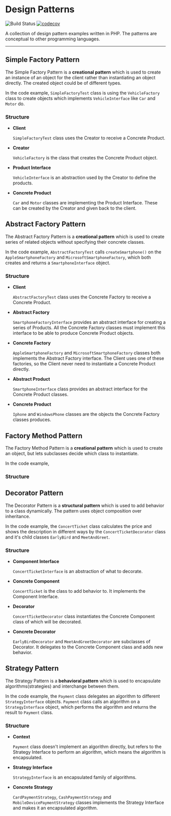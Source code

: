 # Design Patterns
![Build Status](https://travis-ci.org/emielschumacher/php-design-patterns.svg?branch=main) [![codecov](https://codecov.io/gh/emielschumacher/php-design-patterns/branch/main/graph/badge.svg?token=3XMKKMOAFQ)](https://codecov.io/gh/emielschumacher/php-design-patterns)

A collection of design pattern examples written in PHP. The patterns are conceptual to other programming languages.

---

## Simple Factory Pattern
The Simple Factory Pattern is a **creational pattern** which is used to create an instance of an object for the client rather than instantiating an object directly. The created object could be of different types.

In the code example, `SimpleFactoryTest` class is using the `VehicleFactory` class to create objects which implements `VehicleInterface` like `Car` and `Motor` do.

### Structure
- **Client**

  `SimpleFactoryTest` class uses the Creator to receive a Concrete Product.
- **Creator**
  
  `VehicleFactory` is the class that creates the Concrete Product object.
- **Product Interface**

  `VehicleInterface` is an abstraction used by the Creator to define the products.
- **Concrete Product**
  
  `Car` and `Motor` classes are implementing the Product Interface. These can be created by the Creator and given back to the client.


## Abstract Factory Pattern
The Abstract Factory Pattern is a **creational pattern** which is used to create series of related objects without specifying their concrete classes.

In the code example, `AbstractFactoryTest` calls `createSmartphone()` on the `AppleSmartphoneFactory` and `MicrosoftSmartphoneFactory`, which both creates and returns a `SmartphoneInterface` object.   

### Structure
- **Client**

  `AbstractFactoryTest` class uses the Concrete Factory to receive a Concrete Product.
- **Abstract Factory**

  `SmartphoneFactoryInterface` provides an abstract interface for creating a series of Products. All the Concrete Factory classes must implement this interface to be able to produce Concrete Product objects.
- **Concrete Factory**
  
  `AppleSmartphoneFactory` and `MicrosoftSmartphoneFactory` classes both implements the Abstract Factory interface. The Client uses one of these factories, so the Client never need to instantiate a Concrete Product directly.
- **Abstract Product**

  `SmartphoneInterface` class provides an abstract interface for the Concrete Product classes.
- **Concrete Product**

  `Iphone` and `WindowsPhone` classes are the objects the Concrete Factory classes produces.


## Factory Method Pattern
The Factory Method Pattern is a **creational pattern** which is used to create an object, but lets subclasses decide which class to instantiate.

In the code example,

### Structure


## Decorator Pattern
The Decorator  Pattern is a **structural pattern** which is used to add behavior to a class dynamically. The pattern uses object composition over inheritance.

In the code example, the `ConcertTicket` class calculates the price and shows the description in different ways by the `ConcertTicketDecorator` class and it's child classes `EarlyBird` and `MeetAndGreet`.

### Structure
- **Component Interface**

    `ConcertTicketInterface` is an abstraction of what to decorate.
- **Concrete Component**

    `ConcertTicket` is the class to add behavior to. It implements the Component Interface.

- **Decorator**

  `ConcertTicketDecorator` class instantiates the Concrete Component class of which will be decorated.

- **Concrete Decorator**

  `EarlyBirdDecorator` and `MeetAndGreetDecorator` are subclasses of Decorator. It delegates to the Concrete Component class and adds new behavior.

## Strategy Pattern
The Strategy Pattern is a **behavioral pattern** which is used to encapsulate algorithms(strategies) and interchange between them.

In the code example, the `Payment` class delegates an algorithm to different `StrategyInterface` objects. `Payment` class calls an algorithm on a `StrategyInterface` object, which performs the algorithm and returns the result to `Payment` class.

### Structure
- **Context**
  
  `Payment` class doesn't implement an algorithm directly, but refers to the Strategy Interface to perform an algorithm, which means the algorithm is encapsulated.
- **Strategy Interface**

  `StrategyInterface` is an encapsulated family of algorithms.
- **Concrete Strategy**
  
  `CardPaymentStrategy`, `CashPaymentStrategy` and `MobileDevicePaymentStrategy` classes implements the Strategy Interface and makes it an encapsulated algorithm.


  
